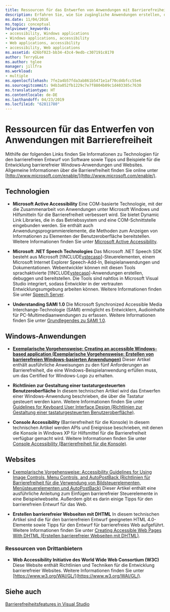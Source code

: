 ```yaml
---
title: Ressourcen für das Entwerfen von Anwendungen mit Barrierefreiheit
description: Erfahren Sie, wie Sie zugängliche Anwendungen erstellen, die die Arbeit für Personen mit Behinderung erleichtern.
ms.date: 11/04/2016
ms.topic: conceptual
helpviewer_keywords:
- accessibility, Windows applications
- Windows applications, accessibility
- Web applications, accessibility
- accessibility, Web applications
ms.assetid: 426bf023-bb34-43c4-9edb-c307191c8170
author: TerryGLee
ms.author: tglee
manager: jillfra
ms.workload:
- multiple
ms.openlocfilehash: 7fe2a4b57fda3ab861b5471e1af70cd4bfcc55e6
ms.sourcegitcommit: 94b3a052fb1229c7e7f8804b09c1d403385c7630
ms.translationtype: HT
ms.contentlocale: de-DE
ms.lasthandoff: 04/23/2019
ms.locfileid: "62811780"
---
```

# <a name="resources-for-designing-accessible-applications"></a>Ressourcen für das Entwerfen von Anwendungen mit Barrierefreiheit

Mithilfe der folgenden Links finden Sie Informationen zu Technologien für den barrierefreien Entwurf von Software sowie Tipps und Beispiele für die Entwicklung barrierefreier Windows-Anwendungen und Websites. Allgemeine Informationen über die Barrierefreiheit finden Sie online unter [http://www.microsoft.com/enable/](http://www.microsoft.com/enable/).

## <a name="technologies"></a>Technologien

* **Microsoft Active Accessibility** Eine COM-basierte Technologie, mit der die Zusammenarbeit von Anwendungen unter Microsoft Windows und Hilfsmitteln für die Barrierefreiheit verbessert wird. Sie bietet Dynamic Link Libraries, die in das Betriebssystem und eine COM-Schnittstelle eingebunden werden. Sie enthält auch Anwendungsprogrammierelemente, die Methoden zum Anzeigen von Informationen zu Elementen der Benutzeroberfläche bereitstellen. Weitere Informationen finden Sie unter [Microsoft Active Accessibility](/windows/desktop/WinAuto/microsoft-active-accessibility).

* **Microsoft .NET Speech Technologies** Das Microsoft .NET Speech SDK besteht aus Microsoft [!INCLUDE[vstecasp](../../code-quality/includes/vstecasp_md.md)]-Steuerelementen, einem Microsoft Internet Explorer Speech-Add-In, Beispielanwendungen und Dokumentationen. Webentwickler können mit diesen Tools sprachaktivierte [!INCLUDE[vstecasp](../../code-quality/includes/vstecasp_md.md)]-Anwendungen erstellen, debuggen und bereitstellen. Die Tools sind nahtlos in Microsoft Visual Studio integriert, sodass Entwickler in der vertrauten Entwicklungsumgebung arbeiten können. Weitere Informationen finden Sie unter [Speech Server](/previous-versions/office/developer/speech-technologies/ms950383\(v\=msdn.10\)).

* **Understanding SAMI 1.0** Die Microsoft Synchronized Accessible Media Interchange-Technologie (SAMI) ermöglicht es Entwicklern, Audioinhalte für PC-Multimediaanwendungen zu erfassen. Weitere Informationen finden Sie unter [Grundlegendes zu SAMI 1.0](/previous-versions/windows/desktop/dnacc/understanding-sami-1.0).

## <a name="windows-applications"></a>Windows-Anwendungen

* **[Exemplarische Vorgehensweise: Creating an accessible Windows-based application (Exemplarische Vorgehensweise: Erstellen von barrierefreien Windows-basierten Anwendungen)](/dotnet/framework/winforms/advanced/walkthrough-creating-an-accessible-windows-based-application)** Dieser Artikel enthält ausführliche Anweisungen zu den fünf Anforderungen an Barrierefreiheit, die eine Windows-Beispielanwendung erfüllen muss, um das Certified for Windows-Logo zu erhalten.

* **Richtlinien zur Gestaltung einer tastaturgesteuerten Benutzeroberfläche** In diesem technischen Artikel wird das Entwerfen einer Windows-Anwendung beschrieben, die über die Tastatur gesteuert werden kann. Weitere Informationen finden Sie unter [Guidelines for Keyboard User Interface Design (Richtlinien zur Gestaltung einer tastaturgesteuerten Benutzeroberfläche)](/previous-versions/windows/desktop/dnacc/guidelines-for-keyboard-user-interface-design).

* **Console Accessibility** (Barrierefreiheit für die Konsole) In diesem technischen Artikel werden APIs und Ereignisse beschrieben, mit denen die Konsole in Windows XP für Hilfsmittel für die Barrierefreiheit verfügbar gemacht wird. Weitere Informationen finden Sie unter [Console Accessibility (Barrierefreiheit für die Konsole)](/previous-versions/windows/desktop/dnacc/console-accessibility).

## <a name="websites"></a>Websites

- [Exemplarische Vorgehensweise: Accessibility Guidelines for Using Image Controls, Menu Controls, and AutoPostBack (Richtlinien für Barrierefreiheit für die Verwendung von Bildsteuerelementen, Menüsteuerelementen und AutoPostBack)](https://msdn.microsoft.com/Library/ff7b5021-48b3-46bf-921f-9fe1e0e32202) Dieser Artikel enthält eine ausführliche Anleitung zum Einfügen barrierefreier Steuerelemente in eine Beispielwebseite. Außerdem gibt es darin einige Tipps für den barrierefreien Entwurf für das Web.

- **Erstellen barrierefreier Webseiten mit DHTML** In diesem technischen Artikel sind die für den barrierefreien Entwurf geeigneten HTML 4.0-Elemente sowie Tipps für den Entwurf für barrierefreies Web aufgeführt. Weitere Informationen finden Sie unter [Creating Accessible Web Pages With DHTML (Erstellen barrierefreier Webseiten mit DHTML)](https://msdn.microsoft.com/library/ms528445.aspx).

### <a name="third-party-resources"></a>Ressourcen von Drittanbietern

- **Web Accessibility Initiative des World Wide Web Consortium (W3C)** Diese Website enthält Richtlinien und Techniken für die Entwicklung barrierefreier Websites. Weitere Informationen finden Sie unter [https://www.w3.org/WAI/GL/](https://www.w3.org/WAI/GL/).

## <a name="see-also"></a>Siehe auch

[Barrierefreiheitsfeatures in Visual Studio](../../ide/reference/accessibility-features-of-visual-studio.md)

